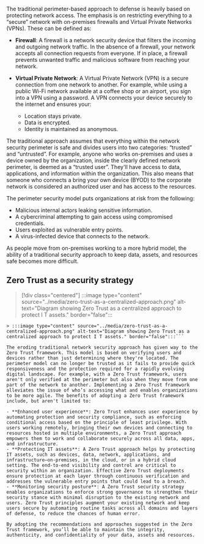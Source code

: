 The traditional perimeter-based approach to defense is heavily based on protecting network access. The emphasis is on restricting everything to a “secure” network with on-premises firewalls and Virtual Private Networks (VPNs). These can be defined as:

- **Firewall**: A firewall is a network security device that filters the incoming and outgoing network traffic. In the absence of a firewall, your network accepts all connection requests from everyone. If in place, a firewall prevents unwanted traffic and malicious software from reaching your network.
- **Virtual Private Network**: A Virtual Private Network (VPN) is a secure connection from one network to another. For example, while using a public Wi-Fi network available at a coffee shop or an airport, you sign into a VPN using a password. A VPN connects your device securely to the internet and ensures your:

  - Location stays private.
  - Data is encrypted.
  - Identity is maintained as anonymous.

The traditional approach assumes that everything within the network security perimeter is safe and divides users into two categories: “trusted” and “untrusted”. For example, anyone who works on-premises and uses a device owned by the organization, inside the clearly defined network perimeter, is deemed as a “trusted user”. They'll have access to data, applications, and information within the organization. This also means that someone who connects a bring your own device (BYOD) to the corporate network is considered an authorized user and has access to the resources.

The perimeter security model puts organizations at risk from the following:

- Malicious internal actors leaking sensitive information.
- A cybercriminal attempting to gain access using compromised credentials.
- Users exploited as vulnerable entry points.
- A virus-infected device that connects to the network.

As people move from on-premises working to a more hybrid model, the ability of a traditional security approach to keep data, assets, and resources safe becomes more difficult.

## Zero Trust as a security strategy

> [!div class="centered"]
> :::image type="content" source="../media/zero-trust-as-a-centralized-approach.png" alt-text="Diagram showing Zero Trust as a centralized approach to protect I T assets." border="false":::
```suggestion
> :::image type="content" source="../media/zero-trust-as-a-centralized-approach.png" alt-text="Diagram showing Zero Trust as a centralized approach to protect I T assets." border="false":::```

The eroding traditional network security approach has given way to the Zero Trust framework. This model is based on verifying users and devices rather than just determining where they're located. The perimeter model can no longer be trusted as it fails to provide quick responsiveness and the protection required for a rapidly evolving digital landscape. For example, with a Zero Trust framework, users aren't only verified at the perimeter but also when they move from one part of the network to another. Implementing a Zero Trust framework alleviates the issue of who’s accessing what and enables organizations to be more agile. The benefits of adopting a Zero Trust framework include, but aren't limited to:

- **Enhanced user experience**: Zero Trust enhances user experience by automating protection and security compliance, such as enforcing conditional access based on the principle of least privilege. With users working remotely, bringing their own devices and connecting to resources hosted in multiple environments, a Zero Trust approach empowers them to work and collaborate securely across all data, apps, and infrastructure.
- **Protecting IT assets**: A Zero Trust approach helps by protecting IT assets, such as devices, data, network, applications, and infrastructure—on-premises, in the cloud, or in a hybrid cloud setting. The end-to-end visibility and control are critical to security within an organization. Effective Zero Trust deployments ensure protection at each layer through continuous verification and addresses the vulnerable entry points that could lead to a breach.
- **Monitoring security posture**: A Zero Trust security strategy enables organizations to enforce strong governance to strengthen their security stance with minimal disruption to the existing network and users. Zero Trust principles augment your existing network and keep users secure by automating routine tasks across all domains and layers of defense, to reduce the chances of human error.

By adopting the recommendations and approaches suggested in the Zero Trust framework, you’ll be able to maintain the integrity, authenticity, and confidentiality of your data, assets and resources.
